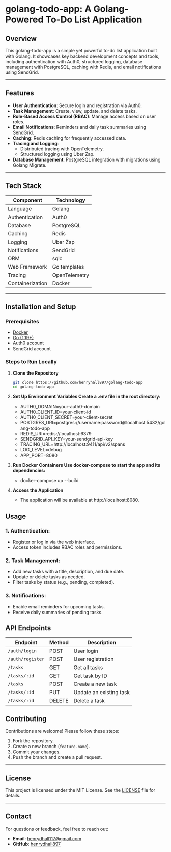 # **golang-todo-app: A Golang-Powered To-Do List Application**

## **Overview**
This golang-todo-app is a simple yet powerful to-do list application built with Golang. It showcases key backend development concepts and tools, including authentication with Auth0, structured logging, database management with PostgreSQL, caching with Redis, and email notifications using SendGrid.

---

## **Features**
- **User Authentication**: Secure login and registration via Auth0.
- **Task Management**: Create, view, update, and delete tasks.
- **Role-Based Access Control (RBAC)**: Manage access based on user roles.
- **Email Notifications**: Reminders and daily task summaries using SendGrid.
- **Caching**: Redis caching for frequently accessed data.
- **Tracing and Logging**:
  - Distributed tracing with OpenTelemetry.
  - Structured logging using Uber Zap.
- **Database Management**: PostgreSQL integration with migrations using Golang Migrate.

---

## **Tech Stack**

| **Component**        | **Technology**        |
|-----------------------|-----------------------|
| Language              | Golang               |
| Authentication        | Auth0                |
| Database              | PostgreSQL           |
| Caching               | Redis                |
| Logging               | Uber Zap             |
| Notifications         | SendGrid             |
| ORM                   | sqlc                 |
| Web Framework         | Go templates         |
| Tracing               | OpenTelemetry        |
| Containerization      | Docker               |

---

## **Installation and Setup**

### **Prerequisites**
- [Docker](https://www.docker.com/)
- [Go (1.19+)](https://golang.org/)
- Auth0 account
- SendGrid account

### **Steps to Run Locally**

1. **Clone the Repository**
   ```bash
   git clone https://github.com/henryhall897/golang-todo-app
   cd golang-todo-app

2. **Set Up Environment Variables Create a .env file in the root directory:**
    - AUTH0_DOMAIN=your-auth0-domain
    - AUTH0_CLIENT_ID=your-client-id
    - AUTH0_CLIENT_SECRET=your-client-secret
    - POSTGRES_URI=postgres://username:password@localhost:5432/golang-todo-app
    - REDIS_URI=redis://localhost:6379
    - SENDGRID_API_KEY=your-sendgrid-api-key
    - TRACING_URL=http://localhost:9411/api/v2/spans
    - LOG_LEVEL=debug
    - APP_PORT=8080

3. **Run Docker Containers Use docker-compose to start the app and its dependencies:**
    - docker-compose up --build

4. **Access the Application**
    - The application will be available at http://localhost:8080.

## **Usage**
### 1. Authentication:
- Register or log in via the web interface.
- Access token includes RBAC roles and permissions.
### 2. Task Management:

- Add new tasks with a title, description, and due date.
- Update or delete tasks as needed.
- Filter tasks by status (e.g., pending, completed).
### 3. Notifications:
- Enable email reminders for upcoming tasks.
- Receive daily summaries of pending tasks.

## **API Endpoints**

| **Endpoint**     | **Method** | **Description**              |
|-------------------|------------|------------------------------|
| `/auth/login`     | POST       | User login                  |
| `/auth/register`  | POST       | User registration           |
| `/tasks`          | GET        | Get all tasks               |
| `/tasks/:id`      | GET        | Get task by ID              |
| `/tasks`          | POST       | Create a new task           |
| `/tasks/:id`      | PUT        | Update an existing task     |
| `/tasks/:id`      | DELETE     | Delete a task               |
## **Contributing**

Contributions are welcome! Please follow these steps:

1. Fork the repository.
2. Create a new branch (`feature-name`).
3. Commit your changes.
4. Push the branch and create a pull request.

---

## **License**

This project is licensed under the MIT License. See the [LICENSE](LICENSE) file for details.

---

## **Contact**

For questions or feedback, feel free to reach out:

- **Email**: [henrydhall117@gmail.com](mailto:henrydhall117@gmail.com)
- **GitHub**: [henrydhall897](https://github.com/henrydhall897)
